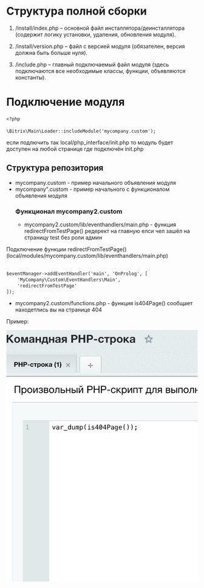 # Структура полной сборки

1. /install/index.php – основной файл инсталлятора/деинсталлятора (содержит логику установки, удаления, обновления модуля).

2. /install/version.php – файл с версией модуля (обязателен, версия должна быть больше нуля).

3. /include.php – главный подключаемый файл модуля (здесь подключаются все необходимые классы, функции, объявляются константы).

# Подключение модуля

```
<?php

\Bitrix\Main\Loader::includeModule('mycompany.custom');
```
если подлючить так local/php_interface/init.php то модуль будет доступен на любой странице где подключён init.php


## Структура репозитория

- mycompany.custom - пример начального объявления модуля
- mycompany".custom - пример начального с функционалом объявления модуля
  ### Функционал mycompany2.custom
  - mycompany2.custom/lib/eventhandlers/main.php - функция redirectFromTestPage() редерект на главную елси чел зашёл на страницу test без роли админ

Подключение функции redirectFromTestPage() (local/modules/mycompany.custom/lib/eventhandlers/main.php)

```

$eventManager->addEventHandler('main', 'OnProlog', [
    'MyCompany\Custom\EventHandlers\Main',
    'redirectFromTestPage'
]);

```

- mycompany2.custom/functions.php - функция is404Page() сообщает находетлись вы на странице 404

Пример:

![alt text](image.png)
